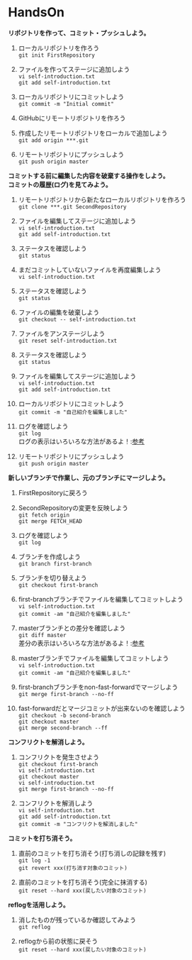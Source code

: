 # HandsOn  

**リポジトリを作って、コミット・プッシュしよう。**  

1. ローカルリポジトリを作ろう  
`git init FirstRepository`  

1. ファイルを作ってステージに追加しよう  
`vi self-introduction.txt`  
`git add self-introduction.txt`  

1. ローカルリポジトリにコミットしよう  
`git commit -m "Initial commit"`  

1. GitHubにリモートリポジトリを作ろう  

1. 作成したリモートリポジトリをローカルで追加しよう  
`git add origin ***.git`  

1. リモートリポジトリにプッシュしよう  
`git push origin master`  

**コミットする前に編集した内容を破棄する操作をしよう。**  
**コミットの履歴(ログ)を見てみよう。**  

1. リモートリポジトリから新たなローカルリポジトリを作ろう  
`git clone ***.git SecondRepository`  

1. ファイルを編集してステージに追加しよう  
`vi self-introduction.txt`  
`git add self-introduction.txt`  

1. ステータスを確認しよう  
`git status`  

1. まだコミットしていないファイルを再度編集しよう  
`vi self-introduction.txt`  

1. ステータスを確認しよう  
`git status`  

1. ファイルの編集を破棄しよう  
`git checkout -- self-introduction.txt`  

1. ファイルをアンステージしよう  
`git reset self-introduction.txt`  

1. ステータスを確認しよう  
`git status`  

1. ファイルを編集してステージに追加しよう  
`vi self-introduction.txt`  
`git add self-introduction.txt`  

1. ローカルリポジトリにコミットしよう  
`git commit -m "自己紹介を編集しました"`  

1. ログを確認しよう  
`git log`  
    ログの表示はいろいろな方法があるよ！:[参考](GitLog.md)  

1. リモートリポジトリにプッシュしよう  
`git push origin master`  

**新しいブランチで作業し、元のブランチにマージしよう。**  

1. FirstRepositoryに戻ろう  

1. SecondRepositoryの変更を反映しよう  
`git fetch origin`  
`git merge FETCH_HEAD`  

1. ログを確認しよう  
`git log`  

1. ブランチを作成しよう  
`git branch first-branch`  

1. ブランチを切り替えよう  
`git checkout first-branch`  

1. first-branchブランチでファイルを編集してコミットしよう  
`vi self-introduction.txt`  
`git commit -am "自己紹介を編集しました"`  

1. masterブランチとの差分を確認しよう  
`git diff master`  
    差分の表示はいろいろな方法があるよ！:[参考](GitDiff.md)  

1. masterブランチでファイルを編集してコミットしよう  
`vi self-introduction.txt`  
`git commit -am "自己紹介を編集しました"`  

1. first-branchブランチをnon-fast-forwardでマージしよう  
`git merge first-branch --no-ff`  

1. fast-forwardだとマージコミットが出来ないのを確認しよう  
`git checkout -b second-branch`  
`git checkout master`  
`git merge second-branch --ff`  

**コンフリクトを解消しよう。**  

1. コンフリクトを発生させよう  
`git checkout first-branch`  
`vi self-introduction.txt`  
`git checkout master`  
`vi self-introduction.txt`  
`git merge first-branch --no-ff`  

1. コンフリクトを解消しよう  
`vi self-introduction.txt`  
`git add self-introduction.txt`  
`git commit -m "コンフリクトを解消しました"`  

**コミットを打ち消そう。**  

1. 直前のコミットを打ち消そう(打ち消しの記録を残す)  
`git log -1`  
`git revert xxx(打ち消す対象のコミット)`  

1. 直前のコミットを打ち消そう(完全に抹消する)  
`git reset --hard xxx(戻したい対象のコミット)`  

**reflogを活用しよう。**  

1. 消したものが残っているか確認してみよう  
`git reflog`  

1. reflogから前の状態に戻そう  
`git reset --hard xxx(戻したい対象のコミット)`  